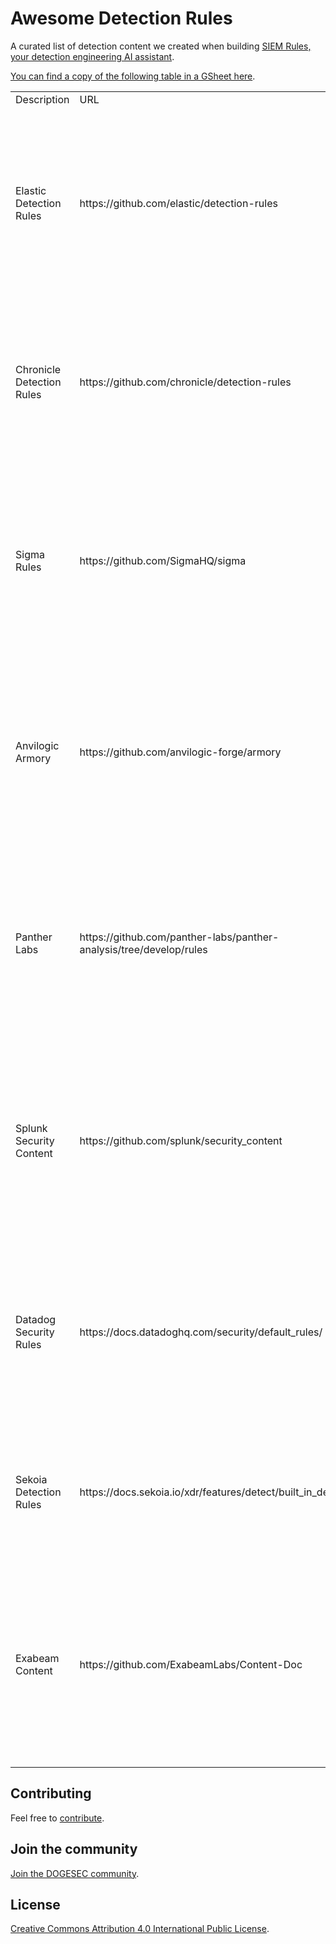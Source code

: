 # Awesome Detection Rules

A curated list of detection content we created when building [SIEM Rules, your detection engineering AI assistant](https://www.siemrules.com/).

[You can find a copy of the following table in a GSheet here](https://docs.google.com/spreadsheets/d/1-vmQXxTigdF37-qZhwvpWwCBO4iU4mA-eq2iKtpUSjg/edit?usp=sharing).

<table>
    <tr>
        <td>Description</td>
        <td>URL</td>
        <td>Language</td>
        <td>Product</td>
        <td>Summary</td>
    </tr>
    <tr>
        <td>Elastic Detection Rules</td>
        <td>https://github.com/elastic/detection-rules</td>
        <td>Query DSL</td>
        <td>Elastic</td>
        <td>The Elastic Detection Rules repository on GitHub provides rules for identifying threats using Elastic&#39;s Query DSL, organized by domains like malware, endpoint, and cloud.</td>
    </tr>
    <tr>
        <td>Chronicle Detection Rules</td>
        <td>https://github.com/chronicle/detection-rules</td>
        <td>YARA-L 2.0</td>
        <td>Chronicle</td>
        <td>This repository contains detection rules written in YARA-L 2.0 for Chronicle Security&#39;s platform, focused on threat detection for diverse environments.</td>
    </tr>
    <tr>
        <td>Sigma Rules</td>
        <td>https://github.com/SigmaHQ/sigma</td>
        <td>Sigma</td>
        <td>Sigma</td>
        <td>The Sigma Rules repository on GitHub contains a curated list of Sigma rules structured by domain (e.g., Windows, network), enabling cross-platform detections.</td>
    </tr>
    <tr>
        <td>Anvilogic Armory</td>
        <td>https://github.com/anvilogic-forge/armory</td>
        <td>Sigma</td>
        <td>Anvilogic</td>
        <td>Anvilogic Armory provides a collection of Sigma-based detection rules that can be used for cross-platform threat detection across different security platforms.</td>
    </tr>
    <tr>
        <td>Panther Labs</td>
        <td>https://github.com/panther-labs/panther-analysis/tree/develop/rules</td>
        <td>Python</td>
        <td>Panther</td>
        <td>Panther Labs offers Python-based detection rules in this repository, designed for security operations teams using Panther to detect threats in cloud and hybrid environments.</td>
    </tr>
    <tr>
        <td>Splunk Security Content</td>
        <td>https://github.com/splunk/security_content</td>
        <td>SPL</td>
        <td>Splunk</td>
        <td>The Splunk Security Content repository provides SPL-based detection rules and analytic stories for security use cases, including endpoint, cloud, and threat intelligence.</td>
    </tr>
    <tr>
        <td>Datadog Security Rules</td>
        <td>https://docs.datadoghq.com/security/default_rules/</td>
        <td>Proprietary Syntax</td>
        <td>Datadog</td>
        <td>Datadog&#39;s Security Rules documentation includes default security detection rules for use with Datadog’s SIEM, allowing users to build custom queries for their needs.</td>
    </tr>
    <tr>
        <td>Sekoia Detection Rules</td>
        <td>https://docs.sekoia.io/xdr/features/detect/built_in_detection_rules/</td>
        <td>Proprietary Syntax</td>
        <td>Sekoia</td>
        <td>Sekoia&#39;s built-in detection rules cover a variety of security events and offer pre-defined logic for detecting threats across environments.</td>
    </tr>
    <tr>
        <td>Exabeam Content</td>
        <td>https://github.com/ExabeamLabs/Content-Doc</td>
        <td>JSON-based Rules</td>
        <td>Exabeam</td>
        <td>Exabeam Content repository contains JSON-based detection content designed for Exabeam’s SIEM, covering various security events and threat intelligence use cases.</td>
    </tr>
</table>

## Contributing

Feel free to [contribute](CONTRIBUTING.md).

## Join the community

[Join the DOGESEC community](https://community.dogesec.com/).

## License

[Creative Commons Attribution 4.0 International Public License](LICENSE).
